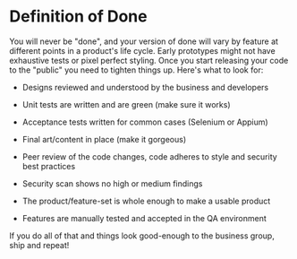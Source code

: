 # Definition of Done

You will never be "done", and your version of done will vary by feature at different points in a product's life cycle. Early prototypes might not have exhaustive tests or pixel perfect styling. Once you start releasing your code to the "public" you need to tighten things up.  Here's what to look for:

* Designs reviewed and understood by the business and developers

* Unit tests are written and are green (make sure it works)

* Acceptance tests written for common cases (Selenium or Appium)

* Final art/content in place (make it gorgeous)

* Peer review of the code changes, code adheres to style and security best practices

* Security scan shows no high or medium findings

* The product/feature-set is whole enough to make a usable product

* Features are manually tested and accepted in the QA environment


If you do all of that and things look good-enough to the business group, ship and repeat!